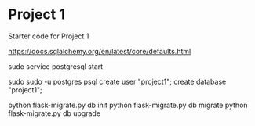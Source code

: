 # Project 1
Starter code for Project 1

https://docs.sqlalchemy.org/en/latest/core/defaults.html

sudo service postgresql start

sudo sudo -u postgres psql
create user "project1";
create database "project1";

python flask-migrate.py db init
python flask-migrate.py db migrate
python flask-migrate.py db upgrade

